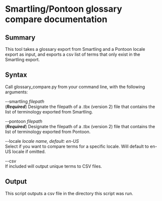 # Smartling/Pontoon glossary compare documentation

## Summary

This tool takes a glossary export from Smartling and a Pontoon locale export as input, and exports a csv list of terms that only exist in the Smartling export.

## Syntax

Call glossary_compare.py from your command line, with the following arguments:

--smartling *filepath*  
(***Required***) Designate the filepath of a .tbx (version 2) file that contains the list of terminology exported from Smartling.

--pontoon *filepath*  
(***Required***) Designate the filepath of a .tbx (version 2) file that contains the list of terminology exported from Pontoon.

--locale *locale name, default: en-US*  
Select if you want to compare terms for a specific locale. Will default to en-US locale if omitted.

--csv  
If included will output unique terms to CSV files.


## Output

This script outputs a csv file in the directory this script was run.
